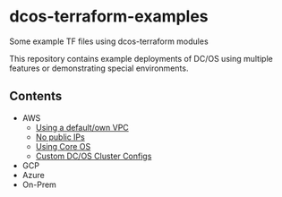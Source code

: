 # dcos-terraform-examples
Some example TF files using dcos-terraform modules

This repository contains example deployments of DC/OS using multiple features or demonstrating special environments.

## Contents

- AWS
    - [Using a default/own VPC](./aws/default-vpc)
    - [No public IPs](./aws/private-subnets)
    - [Using Core OS](./aws/cores)
    - [Custom DC/OS Cluster Configs](./aws/custom-configs)
- GCP
- Azure
- On-Prem